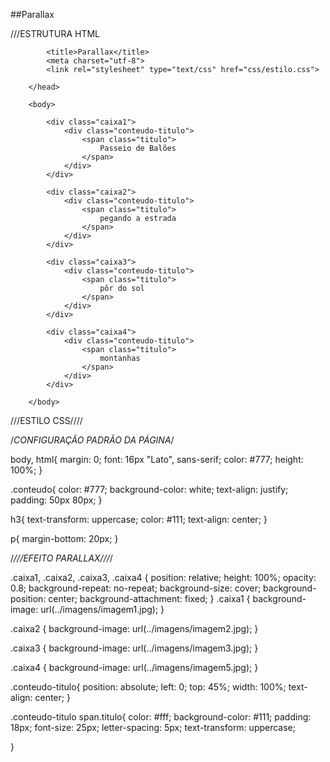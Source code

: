##Parallax 

///ESTRUTURA HTML

<!DOCTYPE html>
<html>
		<head>

			<title>Parallax</title>
			<meta charset="utf-8">
			<link rel="stylesheet" type="text/css" href="css/estilo.css">

		</head>

		<body>

			<div class="caixa1">
				<div class="conteudo-titulo">
					<span class="titulo">
						Passeio de Balões
					</span>
				</div>
			</div>			

			<div class="caixa2">
				<div class="conteudo-titulo">
					<span class="titulo">
						pegando a estrada
					</span>
				</div>
			</div>
			
			<div class="caixa3">
				<div class="conteudo-titulo">
					<span class="titulo">
						pôr do sol
					</span>
				</div>
			</div>

			<div class="caixa4">
				<div class="conteudo-titulo">
					<span class="titulo">
						montanhas
					</span>
				</div>
			</div>

		</body>

</html>



///ESTILO CSS////

/*CONFIGURAÇÃO PADRÃO DA PÁGINA*/

body, html{
	margin: 0;
	font: 16px "Lato", sans-serif;
	color: #777;
	height: 100%;
}

.conteudo{
	color: #777;
	background-color: white;
	text-align: justify;
	padding: 50px 80px;
}

h3{
	text-transform: uppercase;
	color: #111;
	text-align: center;
}

p{
	margin-bottom: 20px;
}

/*///EFEITO PARALLAX///*/

.caixa1, .caixa2, .caixa3, .caixa4 {
	position: relative;
	height: 100%;
	opacity: 0.8;
	background-repeat: no-repeat;
	background-size: cover;
	background-position: center;
	background-attachment: fixed;
}
.caixa1 {
	background-image: url(../imagens/imagem1.jpg);
}

.caixa2 {
	background-image: url(../imagens/imagem2.jpg);
}

.caixa3 {
	background-image: url(../imagens/imagem3.jpg);
}

.caixa4 {
	background-image: url(../imagens/imagem5.jpg);
}

.conteudo-titulo{
	position: absolute;
	left: 0;
	top: 45%;
	width: 100%;
	text-align: center;
}

.conteudo-titulo span.titulo{
	color: #fff;
	background-color: #111;
	padding: 18px;
	font-size: 25px;
	letter-spacing: 5px;
	text-transform: uppercase;

}

